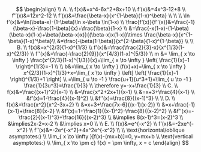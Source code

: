 $$
\begin{align} \\
A. \\
f(x)&=x^4-6x^2+8x+10 \\
f’(x)&=4x^3-12+8 \\
f’’(x)&=12x^2-12 \\
f’(x)&=\frac{\beta-x}{x^{1-\beta}(1-x)^\beta} \\ \\
\\
\ln f’(x)&=\ln(\beta-x)-(1-\beta)\ln x-\beta \ln(1-x) \\
\frac{f’(x)}{f’’(x)}&=\frac{-1}{\beta-x}-\frac{1-\beta}{x}+\frac{\beta}{1-x} \\
&=\frac{-x(1-x)-(1-\beta)(\beta-x)(1-x)+\beta(\beta-x)x)}{(\beta-x)x(1-x)}\times \frac{\beta-x}{x^{1-\beta}(1-x)^\beta}\\
&=\frac{-\beta(1-\beta)}{x^{2-\beta}(1-x)^{1-\beta}} \\
\\
B. \\
f(x)&=x^{2/3}(1-x)^{1/3} \\
f’(x)&=\frac{\frac{2}{3}-x}{x^{1/3}(1-x)^{2/3}} \\
f’’(x)&=\frac{-\frac{2}{9}}{x^{4/3}(1-x)^{5/3}} \\
m &= \lim_{ x \to \infty } \frac{x^{2/3}(1-x)^{1/3}}{x}=\lim_{ x \to \infty } \left( \frac{1}{x}-1 \right)^{1/3}=-1 \\ \\
b&=\lim_{ x \to \infty } (f(x)+x)=\lim_{ x \to \infty } x^{2/3}(1-x)^{1/3}+x=\lim_{ x \to \infty } \left[ \left( \frac{1}{x}-1 \right)^{1/3}+1 \right] \\ 
=\lim_{ u \to -1 } \frac{u+1}{u^3+1}=\lim_{ u \to -1 } \frac{1}{3u^3}=\frac{1}{3} \\
\therefore y=-x+\frac{1}{3}
\\
C. \\ 
f(x)&=\frac{(x+1)^2}{x-1} \\
&=\frac{x^2+2x+1}{x-1} \\
&=x+3+\frac{4}{x-1} \\
&f’(x)=1-\frac{4}{(x-1)^2} \\
&f’’(x)=\frac{8}{(x-1)^3} \\
\\
D. \\ 
f(x)&=\frac{x^2}{x^2-3x+2} \\
&=x+3+\frac{7x-6}{(x-1)(x-2)} \\
&=x+\frac{-1}{x-1}+\frac{8}{x-2} \\
&f’(x)=1+\frac{1}{(x-1)^2}-\frac{8}{(x-2)^2} \\
&f’’(x)=-\frac{2}{(x-1)^3}+\frac{16}{(x-2)^3} \\
&\implies 8(x-1)^3=(x-2)^3 \\
&\implies2x-2=x-2 \\
&\implies x=0 \\
\\
E. \\
f(x)&=e^{-x^2} \\
f’(x)&=-2xe^{-x^2} \\
f’’(x)&=-2e^{-x^2}+4x^2e^{-x^2} \\
\\
\text{horizontal/oblique asymptotes:} \\
\lim_{ x \to \infty }[f(x)-(mx+b)]=0, y=mx+b  \\
\text{vertical asymptotes:} \\
\lim_{ x \to \pm c} f(x) = \pm \infty, x = c
\end{align}
$$